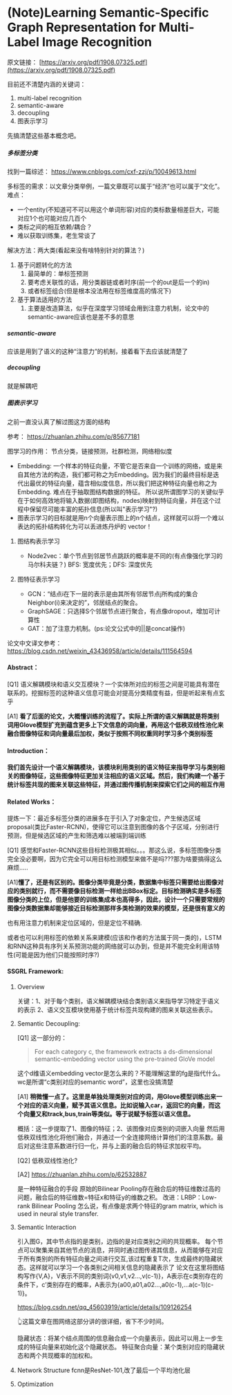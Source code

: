 # (Note)Learning Semantic-Specific Graph Representation for Multi-Label Image Recognition
  
原文链接：
[https://arxiv.org/pdf/1908.07325.pdf](https://arxiv.org/pdf/1908.07325.pdf)

目前还不清楚内涵的关键词：
1. multi-label recognition
2. semantic-aware
3. decoupling
4. 图表示学习

先搞清楚这些基本概念吧。
##### 多标签分类
找到一篇综述：
https://www.cnblogs.com/cxf-zzj/p/10049613.html

多标签的需求：以文章分类举例，一篇文章既可以属于“经济”也可以属于“文化”。
难点：
- 一个entity(不知道可不可以用这个单词形容)对应的类标数量相差巨大，可能对应1个也可能对应几百个
- 类标之间的相互依赖/耦合？
- 难以获取训练集，老生常谈了

解决方法：两大类(看起来没有啥特别针对的算法？)
1. 基于问题转化的方法
   1. 最简单的：单标签预测
   2. 要考虑关联性的话，用分类器链或者时序(前一个的out是后一个的in)
   3. 或者标签组合(但是根本没法用在标签维度高的情况下)
2. 基于算法适用的方法
   1. 主要是改造算法，似乎在深度学习领域会用到注意力机制，论文中的semantic-aware应该也是差不多的意思

##### semantic-aware
应该是用到了语义的这种“注意力”的机制，接着看下去应该就清楚了
##### decoupling
就是解耦吧
##### 图表示学习
之前一直没认真了解过图这方面的结构

参考：
https://zhuanlan.zhihu.com/p/85677181

图学习的作用：
节点分类，链接预测，社群检测，网络相似度
- Embedding: 一个样本的特征向量，不管它是否来自一个训练的网络，或是来自其他方法的构造，我们都可称之为Embedding。因为我们的最终目标是迭代出最优的特征向量，蕴含相似度信息，所以我们把这种特征向量也称之为Embedding.
难点在于抽取图结构数据的特征。
所以说所谓图学习的关键似乎在于如何高效地将输入数据(即图结构，nodes)映射到特征向量，并在这个过程中保留尽可能丰富的拓扑信息(所以叫"表示学习"?)
- 图表示学习的目标就是用n个向量表示图上的n个结点，这样就可以将一个难以表达的拓扑结构转化为可以丢进炼丹炉的 vector！
1. 图结构表示学习
   - Node2vec：单个节点到邻居节点跳跃的概率是不同的(有点像强化学习的马尔科夫链？)
   BFS: 宽度优先；DFS: 深度优先

2. 图特征表示学习
   - GCN：“结点i在下一层的表示是由其所有邻居节点j所构成的集合Neighbor(i)来决定的”，邻居结点的聚合。
   - GraphSAGE：只选择S个邻居节点进行聚合，有点像dropout，增加可计算性
   - GAT：加了注意力机制。(ps:论文公式中的||是concat操作)

论文中文译文参考：https://blog.csdn.net/weixin_43436958/article/details/111564594
#### Abstract： 
[Q1]
语义解耦模块和语义交互模块？一个实体所对应的标签之间是可能具有潜在联系的。挖掘标签的这种语义信息可能会对提高分类精度有益，但是听起来有点玄乎

[A1]
**看了后面的论文，大概懂训练的流程了。实际上所谓的语义解耦就是将类别词用Glove模型扩充到蕴含更多上下文信息的词向量，再用这个低秩双线性池化来融合图像特征和词向量最后加权，类似于按照不同权重同时学习多个类别标签**
#### Introduction：
**我们首先设计一个语义解耦模块，该模块利用类别的语义特征来指导学习与类别相关的图像特征，这些图像特征更加关注相应的语义区域。然后，我们构建一个基于统计标签共现的图来关联这些特征，并通过图传播机制来探索它们之间的相互作用**

#### Related Works：
提炼一下：最近多标签分类的进展多在于引入了对象定位，产生候选区域proposal(类比Faster-RCNN)，使得它可以注意到图像的各个子区域，分别进行预测，但是候选区域的产生和筛选难以被端到端训练

[Q1]
感觉和Faster-RCNN这些目标检测极其相似。。。那这么说，多标签图像分类完全没必要啊，因为它完全可以用目标检测模型来做不是吗???那为啥要搞得这么麻烦.....

[A1]**懂了，还是有区别的。图像分类毕竟是分类，数据集中标签只需要给出图像对应的类别就行，而不需要像目标检测一样给出BBox标定。目标检测确实是多标签图像分类的上位，但是他要的训练集成本也高得多，因此，设计一个只需要常规的图像分类数据集却能够接近目标检测那样多类检测的效果的模型，还是很有意义的**

也有用注意力机制来定位区域的，但是定位不精确.

或者也可以利用标签的依赖关系来建模(应该和作者的方法属于同一类的)，LSTM和RNN这种具有序列关系预测功能的网络就可以办到，但是并不能完全利用该特性(可能是因为他们只能按照时序?)

#### SSGRL Framework:
1. Overview

   关键：1、对于每个类别，语义解耦模块结合类别语义来指导学习特定于语义的表示
   2、语义交互模块使用基于统计标签共现构建的图来关联这些表示。

2. Semantic Decoupling:

   [Q1]
   这一部分的：
   >For each category c, the framework extracts a ds-dimensional semantic-embedding vector using the pre-trained GloVe model

   这个d维语义embedding vector是怎么来的？不能理解这里的fg是指代什么。wc是所谓“c类别对应的semantic word”，这里也没搞清楚

   [A1]
   **稍微懂一点了。这里是单独处理类别对应的词，用Glove模型训练出来一个对应的语义向量，赋予其语义信息。比如说输入car，返回它的向量，而这个向量又和track,bus,train等类似。等于说赋予标签以语义信息。**

   概括：这一步提取了1、图像的特征；2、该图像对应类别的词嵌入向量  然后用低秩双线性池化将他们融合，并通过一个全连接网络计算他们的注意系数。最后对这些注意系数进行归一化，并与上面的融合后的特征求加权平均。

   [Q2]
   低秩双线性池化?

   [A2]
   https://zhuanlan.zhihu.com/p/62532887

   是一种特征融合的手段
   原始的Bilinear Pooling存在融合后的特征维数过高的问题，融合后的特征维数=特征x和特征y的维数之积。
   改进：LRBP：Low-rank Bilinear Pooling
   怎么说，有点像是求两个特征的gram matrix, which is used in neural style transfer.


3. Semantic Interaction

   引入图G，其中节点指的是类别，边指的是对应类别之间的共现概率。
   每个节点可以聚集来自其他节点的消息，并同时通过图传递其信息，从而能够在对应于所有类别的所有特征向量之间进行交互,该过程重复T次，生成最终的隐藏状态。这样就可以学习一个各类别之间相关信息的隐藏表示了
   论文在这里将图结构写作{V,A}，V表示不同的类别词{v0,v1,v2…,v(c-1)}，A表示在c类别存在的条件下，c’类别存在的概率，A表示为{a00,a01,a02…,a0(c-1),…a(c-1)(c-1)}。

   https://blog.csdn.net/qq_45603919/article/details/109126254

   👆这篇文章在图网络这部分讲的很详细，省下不少时间。

   隐藏状态：将某个结点周围的信息融合成一个向量表示，因此可以用上一步生成的特征向量来初始化这个隐藏状态。
   特征聚合向量：某个类别对应的隐藏状态和两个共现概率的加权和。





4. Network Structure
   fcnn是ResNet-101,改了最后一个平均池化层

5. Optimization










